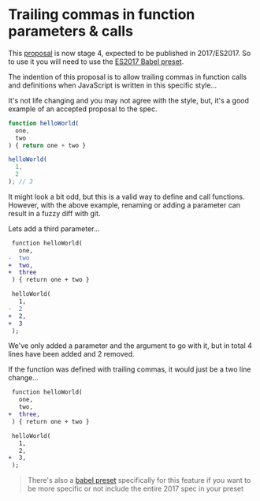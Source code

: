 # Trailing commas in function parameters & calls

This [proposal](https://github.com/tc39/proposal-trailing-function-commas) is now stage 4, expected to be published in 2017/ES2017. So to use it you will need to use the [ES2017 Babel preset](https://www.npmjs.com/package/babel-preset-es2017).


The indention of this proposal is to allow trailing commas in function calls and definitions when JavaScript is written in this specific style...

It's not life changing and you may not agree with the style, but, it's a good example of an accepted proposal to the spec.

```javascript
function helloWorld(
  one,
  two
) { return one + two }

helloWorld(
  1,
  2
); // 3
```

It might look a bit odd, but this is a valid way to define and call functions. However, with the above example, renaming or adding a parameter can result in a fuzzy diff with git.

Lets add a third parameter...

```diff
 function helloWorld(
   one,
-  two
+  two,
+  three
 ) { return one + two }

 helloWorld(
   1,
-  2
+  2,
+  3
 );
```

We've only added a parameter and the argument to go with it, but in total 4 lines have been added and 2 removed.

If the function was defined with trailing commas, it would just be a two line change...

```diff
 function helloWorld(
   one,
   two,
+  three,
 ) { return one + two }

 helloWorld(
   1,
   2,
+  3,
 );
```

> There's also a [babel preset](https://www.npmjs.com/package/babel-plugin-syntax-trailing-function-commas) specifically for this feature if you want to be more specific or not include the entire 2017 spec in your preset
